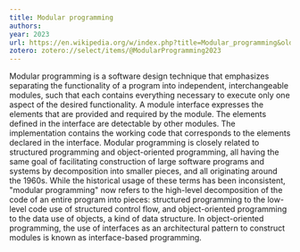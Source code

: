 ```yaml
---
title: Modular programming
authors: 
year: 2023
url: https://en.wikipedia.org/w/index.php?title=Modular_programming&oldid=1171689918
zotero: zotero://select/items/@ModularProgramming2023
---
```

Modular programming is a software design technique that emphasizes separating the functionality of a program into independent, interchangeable modules, such that each contains everything necessary to execute only one aspect of the desired functionality. A module interface expresses the elements that are provided and required by the module. The elements defined in the interface are detectable by other modules. The implementation contains the working code that corresponds to the elements declared in the interface. Modular programming is closely related to structured programming and object-oriented programming, all having the same goal of facilitating construction of large software programs and systems by decomposition into smaller pieces, and all originating around the 1960s. While the historical usage of these terms has been inconsistent, "modular programming" now refers to the high-level decomposition of the code of an entire program into pieces: structured programming to the low-level code use of structured control flow, and object-oriented programming to the data use of objects, a kind of data structure. In object-oriented programming, the use of interfaces as an architectural pattern to construct modules is known as interface-based programming.

